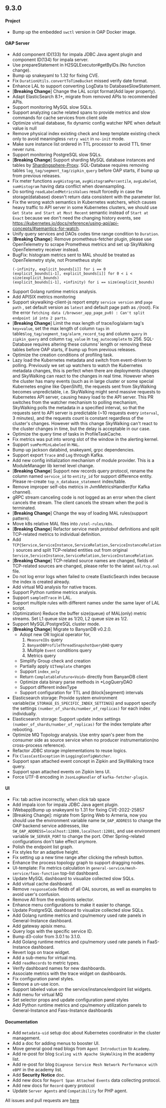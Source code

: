## 9.3.0

#### Project

* Bump up the embedded `swctl` version in OAP Docker image.

#### OAP Server

* Add component ID(133) for impala JDBC Java agent plugin and component ID(134) for impala server.
* Use prepareStatement in H2SQLExecutor#getByIDs.(No function change).
* Bump up snakeyaml to 1.32 for fixing CVE.
* Fix `DurationUtils.convertToTimeBucket` missed verify date format.
* Enhance LAL to support converting LogData to DatabaseSlowStatement.
* [**Breaking Change**] Change the LAL script format(Add layer property).
* Adapt ElasticSearch 8.1+, migrate from removed APIs to recommended APIs.
* Support monitoring MySQL slow SQLs.
* Support analyzing cache related spans to provide metrics and slow commands for cache services from client side
* Optimize virtual database, fix dynamic config watcher NPE when default value is null
* Remove physical index existing check and keep template existing check only to avoid meaningless `retry wait`
  in `no-init` mode.
* Make sure instance list ordered in TTL processor to avoid TTL timer never runs.
* Support monitoring PostgreSQL slow SQLs.
* [**Breaking Change**] Support sharding MySQL database instances and tables
  by [Shardingsphere-Proxy](https://shardingsphere.apache.org/document/current/en/overview/#shardingsphere-proxy).
  SQL-Database requires removing tables `log_tag/segment_tag/zipkin_query` before OAP starts, if bump up from previous
  releases.
* Fix meter functions `avgHistogram`, `avgHistogramPercentile`, `avgLabeled`, `sumHistogram` having data conflict when
  downsampling.
* Do sorting `readLabeledMetricsValues` result forcedly in case the storage(database) doesn't return data consistent
  with the parameter list.
* Fix the wrong watch semantics in Kubernetes watchers, which causes heavy traffic to API server in some Kubernetes
  clusters,
  we should use `Get State and Start at Most Recent` semantic instead of `Start at Exact`
  because we don't need the changing history events,
  see https://kubernetes.io/docs/reference/using-api/api-concepts/#semantics-for-watch.
* Unify query services and DAOs codes time range condition to `Duration`.
* [**Breaking Change**]: Remove prometheus-fetcher plugin, please use OpenTelemetry to scrape Prometheus metrics and
  set up SkyWalking OpenTelemetry receiver instead.
* BugFix: histogram metrics sent to MAL should be treated as OpenTelemetry style, not Prometheus style:
  ```
  (-infinity, explicit_bounds[i]] for i == 0
  (explicit_bounds[i-1], explicit_bounds[i]] for 0 < i < size(explicit_bounds)
  (explicit_bounds[i-1], +infinity) for i == size(explicit_bounds)
  ```
* Support Golang runtime metrics analysis.
* Add APISIX metrics monitoring
* Support skywalking-client-js report empty `service version` and `page path` , set default version as `latest` and
  default page path as `/`(root). Fix the
  error `fetching data (/browser_app_page_pv0) : Can't split endpoint id into 2 parts`.
* [**Breaking Change**] Limit the max length of trace/log/alarm tag's `key=value`, set the max length of column `tags`
  in tables`log_tag/segment_tag/alarm_record_tag` and column `query` in `zipkin_query` and column `tag_value` in `tag_autocomplete` to 256.
  SQL-Database requires altering these columns' length or removing these tables before OAP starts, if bump up from previous releases.
* Optimize the creation conditions of profiling task.
* Lazy load the Kubernetes metadata and switch from event-driven to polling.
  Previously we set up watchers to watch the Kubernetes metadata changes, this is perfect when there are deployments changes and
  SkyWalking can react to the changes in real time. However when the cluster has many events (such as in large cluster
  or some special Kubernetes engine like OpenShift), the requests sent from SkyWalking becomes unpredictable, i.e. SkyWalking might
  send massive requests to Kubernetes API server, causing heavy load to the API server.
  This PR switches from the watcher mechanism to polling mechanism, SkyWalking polls the metadata in a specified interval,
  so that the requests sent to API server is predictable (~10 requests every `interval`, 3 minutes), and the requests count is constant
  regardless of the cluster's changes. However with this change SkyWalking can't react to the cluster changes in time, but the delay
  is acceptable in our case.
* Optimize the query time of tasks in ProfileTaskCache.
* Fix metrics was put into wrong slot of the window in the alerting kernel.
* Support `sumPerMinLabeled` in `MAL`.
* Bump up jackson databind, snakeyaml, grpc dependencies.
* Support export `Trace` and `Log` through Kafka.
* Add new config initialization mechanism of module provider. This is a ModuleManager lib kernel level change.
* [**Breaking Change**] Support new records query protocol, rename the column named `service_id` to `entity_id` for support difference entity.
  Please re-create `top_n_database_statement` index/table.
* Remove improper self-obs metrics in JvmMetricsHandler(for Kafka channel).
* gRPC stream canceling code is not logged as an error when the client cancels the stream. The client
  cancels the stream when the pod is terminated.
* [**Breaking Change**] Change the way of loading MAL rules(support pattern).
* Move k8s relative MAL files into `/otel-rules/k8s`.
* [**Breaking Change**] Refactor service mesh protobuf definitions and split TCP-related metrics to individual definition.
* Add `TCP{Service,ServiceInstance,ServiceRelation,ServiceInstanceRelation}` sources and split TCP-related entities out from
  original `Service,ServiceInstance,ServiceRelation,ServiceInstanceRelation`.
* [**Breaking Change**] TCP-related source names are changed, fields of TCP-related sources are changed, please refer to the latest `oal/tcp.oal` file.
* Do not log error logs when failed to create ElasticSearch index because the index is created already.
* Add virtual MQ analysis for native traces.
* Support Python runtime metrics analysis.
* Support `sampledTrace` in LAL.
* Support multiple rules with different names under the same layer of LAL script.
* (Optimization) Reduce the buffer size(queue) of MAL(only) metric streams. Set L1 queue size as 1/20, L2 queue size as 1/2.
* Support MySQL/PostgreSQL cluster mode.
* [**Breaking Change**] Migrate to BanyanDB v0.2.0.
  * Adopt new OR logical operator for,
    1. `MeasureIDs` query
    2. `BanyanDBProfileThreadSnapshotQueryDAO` query
    3. Multiple `Event` conditions query
    4. Metrics query
  * Simplify Group check and creation
  * Partially apply `UITemplate` changes
  * Support `index_only`
  * Return `CompletableFuture<Void>` directly from BanyanDB client
  * Optimize data binary parse methods in *LogQueryDAO
  * Support different indexType
  * Support configuration for TTL and (block|segment) intervals
* Elasticsearch storage: Provide system environment variable(`SW_STORAGE_ES_SPECIFIC_INDEX_SETTINGS`) and support specify the settings `(number_of_shards/number_of_replicas)` for each index individually.
* Elasticsearch storage: Support update index settings `(number_of_shards/number_of_replicas)` for the index template after rebooting.
* Optimize MQ Topology analysis. Use entry span's peer from the consumer side as source service when no producer instrumentation(no cross-process reference).
* Refactor JDBC storage implementations to reuse logics.
* Fix `ClassCastException` in `LoggingConfigWatcher`.
* Support span attached event concept in Zipkin and SkyWalking trace query.
* Support span attached events on Zipkin lens UI.
* Force UTF-8 encoding in `JsonLogHandler` of `kafka-fetcher-plugin`.

#### UI

* Fix: tab active incorrectly, when click tab space
* Add impala icon for impala JDBC Java agent plugin.
* (Webapp)Bump up snakeyaml to 1.31 for fixing CVE-2022-25857
* [Breaking Change]: migrate from Spring Web to Armeria, now you should use the environment variable
  name `SW_OAP_ADDRESS`
  to change the OAP backend service addresses, like `SW_OAP_ADDRESS=localhost:12800,localhost:12801`, and use
  environment
  variable `SW_SERVER_PORT` to change the port. Other Spring-related configurations don't take effect anymore.
* Polish the endpoint list graph.
* Fix styles for an adaptive height.
* Fix setting up a new time range after clicking the refresh button.
* Enhance the process topology graph to support dragging nodes.
* UI-template: Fix metrics calculation in `general-service/mesh-service/faas-function` top-list dashboard.
* Update MySQL dashboard to visualize collected slow SQLs.
* Add virtual cache dashboard.
* Remove `responseCode` fields of all OAL sources, as well as examples to avoid user's confusion.
* Remove All from the endpoints selector.
* Enhance menu configurations to make it easier to change.
* Update PostgreSQL dashboard to visualize collected slow SQLs.
* Add Golang runtime metrics and cpu/memory used rate panels in General-Instance dashboard.
* Add gateway apisix menu.
* Query logs with the specific service ID.
* Bump d3-color from 3.0.1 to 3.1.0.
* Add Golang runtime metrics and cpu/memory used rate panels in FaaS-Instance dashboard.
* Revert logs on trace widget.
* Add a sub-menu for virtual mq.
* Add `readRecords` to metric types.
* Verify dashboard names for new dashboards.
* Associate metrics with the trace widget on dashboards.
* Fix configuration panel styles.
* Remove a un-use icon.
* Support labeled value on the service/instance/endpoint list widgets.
* Add menu for virtual MQ
* Set selector props and update configuration panel styles
* Add Python runtime metrics and cpu/memory utilization panels to General-Instance and Fass-Instance dashboards

#### Documentation

* Add `metadata-uid` setup doc about Kubernetes coordinator in the cluster management.
* Add a doc for adding menus to booster UI.
* Move general good read blogs from `Agent Introduction` to `Academy`.
* Add re-post for blog `Scaling with Apache SkyWalking` in the academy list.
* Add re-post for blog `Diagnose Service Mesh Network Performance with eBPF` in the academy list.
* Add **Security Notice** doc.
* Add new docs for `Report Span Attached Events` data collecting protocol.
* Add new docs for `Record` query protocol
* Update `Server Agents` and `Compatibility` for PHP agent.

All issues and pull requests are [here](https://github.com/apache/skywalking/milestone/149?closed=1)
